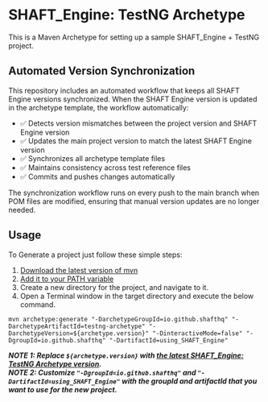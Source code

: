 # SHAFT_Engine: TestNG Archetype

This is a Maven Archetype for setting up a sample SHAFT_Engine + TestNG project.

## Automated Version Synchronization

This repository includes an automated workflow that keeps all SHAFT Engine versions synchronized. When the SHAFT Engine version is updated in the archetype template, the workflow automatically:

- ✅ Detects version mismatches between the project version and SHAFT Engine version
- ✅ Updates the main project version to match the latest SHAFT Engine version  
- ✅ Synchronizes all archetype template files
- ✅ Maintains consistency across test reference files
- ✅ Commits and pushes changes automatically

The synchronization workflow runs on every push to the main branch when POM files are modified, ensuring that manual version updates are no longer needed.

## Usage

To Generate a project just follow these simple steps:

1. [Download the latest version of mvn](https://maven.apache.org/download.cgi)
2. [Add it to your PATH variable](https://maven.apache.org/install.html)
3. Create a new directory for the project, and navigate to it.
4. Open a Terminal window in the target directory and execute the below command.
```shell
mvn archetype:generate "-DarchetypeGroupId=io.github.shafthq" "-DarchetypeArtifactId=testng-archetype" "-DarchetypeVersion=${archetype.version}" "-DinteractiveMode=false" "-DgroupId=io.github.shafthq" "-DartifactId=using_SHAFT_Engine"
```
**_NOTE 1: Replace `${archetype.version}` with [the latest SHAFT_Engine: TestNG Archetype version](https://github.com/ShaftHQ/testng-archetype/releases/latest)._**
<br/>**_NOTE 2: Customize `"-DgroupId=io.github.shafthq"` and `"-DartifactId=using_SHAFT_Engine"` with the groupId and artifactId that you want to use for the new project._** 
